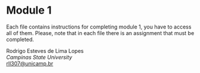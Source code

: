 # Module 1

Each file contains instructions for completing module 1, you have to access all of them. Please, note that in each file there is an assignment that must be completed. 

Rodrigo Esteves de Lima Lopes \
*Campinas State University* \
[rll307@unicamp.br](mailto:rll307@unicamp.br)
